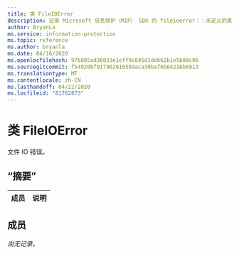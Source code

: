 ```yaml
---
title: 类 FileIOError
description: 记录 Microsoft 信息保护（MIP） SDK 的 fileioerror：：未定义的类。
author: BryanLa
ms.service: information-protection
ms.topic: reference
ms.author: bryanla
ms.date: 04/16/2020
ms.openlocfilehash: 97b805ad36833e1eff9c845d1dd662b1e5b80c96
ms.sourcegitcommit: f54920bf017902616589aca30baf6b64216b6913
ms.translationtype: MT
ms.contentlocale: zh-CN
ms.lasthandoff: 04/22/2020
ms.locfileid: "81762873"
---
```

# <a name="class-fileioerror"></a>类 FileIOError 
文件 IO 错误。
  
## <a name="summary"></a>“摘要”
 成员                        | 说明                                
--------------------------------|---------------------------------------------
  
## <a name="members"></a>成员
_尚无记录。_
